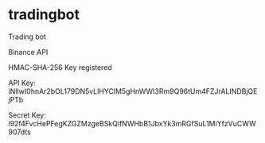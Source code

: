 # tradingbot
Trading bot


Binance API

HMAC-SHA-256 Key registered

API Key: iNlIwI0hnAr2bOL179DN5vLlHYClM5gHnWWI3Rm9Q96tUm4FZJrALINDBjQEjPTb

Secret Key: l92f4FvcHePFegKZGZMzgeBSkQifNWHbB1JbxYk3mRGfSuL1MiYfzVuCWW907dts

